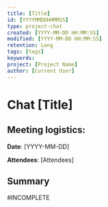```yaml
---
title: [Title]
id: [YYYYMMDDHHMMSS] 
type: project-chat
created: [YYYY-MM-DD HH:MM:SS] 
modified: [YYYY-MM-DD HH:MM:SS] 
retention: Long
tags: [tags]
keywords: 
project: [Project Name]
author: [Current User]
---
```


# Chat [Title]

## Meeting logistics:

**Date**: [YYYY-MM-DD]

**Attendees**: [Attendees]

## Summary

#INCOMPLETE


